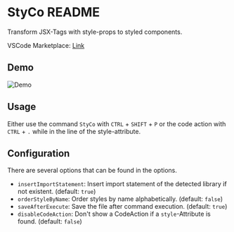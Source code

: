 # StyCo README

Transform JSX-Tags with style-props to styled components. 

VSCode Marketplace: [Link](https://marketplace.visualstudio.com/items?itemName=DanielHuth.styco)


## Demo

![Demo](./demo.gif)


## Usage

Either use the command `StyCo` with `CTRL` + `SHIFT` +  `P` or the code action with `CTRL` + `.` while in the line of the style-attribute.


## Configuration

There are several options that can be found in the options.

- `insertImportStatement`: Insert import statement of the detected library if not existent. (default: `true`)
- `orderStyleByName`: Order styles by name alphabetically. (default: `false`)
- `saveAfterExecute`: Save the file after command execution. (default: `true`)
- `disableCodeAction`: Don't show a CodeAction if a `style`-Attribute is found. (default: `false`)

